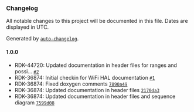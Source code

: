 ### Changelog

All notable changes to this project will be documented in this file. Dates are displayed in UTC.

Generated by [`auto-changelog`](https://github.com/CookPete/auto-changelog).

#### 1.0.0

- RDK-44720: Updated documentation in header files for ranges and possi… [`#2`](https://github.com/comcast-sky/rdk-components-hal-wifi/pull/2)
- RDK-36874: Initial checkin for WiFi HAL documentation [`#1`](https://github.com/comcast-sky/rdk-components-hal-wifi/pull/1)
- RDK-36874: Fixed doxygen comments [`7890a49`](https://github.com/comcast-sky/rdk-components-hal-wifi/commit/7890a498d23f8e2fe8ad2b726407b9c44870a0f7)
- RDK-36874: Updated documentation in header files [`2170da3`](https://github.com/comcast-sky/rdk-components-hal-wifi/commit/2170da3fef006b8c7f55607095c23c97f413aee0)
- RDK-36874: Updated documentation in header files and sequence diagram [`7599d08`](https://github.com/comcast-sky/rdk-components-hal-wifi/commit/7599d087038bb93322c202c1e8722b1cabf97d4e)
